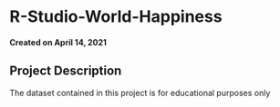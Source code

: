 # R-Studio-World-Happiness

#### Created on April 14, 2021

## Project Description

The dataset contained in this project is for educational purposes only
